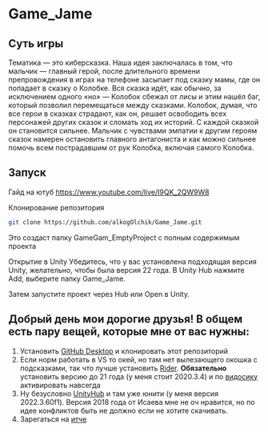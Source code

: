 # Game_Jame

## Суть игры

Тематика — это киберсказка. Наша идея заключалась в том, что мальчик — главный герой, после длительного времени препровождения в играх на телефоне засыпает под сказку мамы, где он попадает в сказку о Колобке. Вся сказка идёт, как обычно, за исключением одного «но» — Колобок сбежал от лисы и этим нашёл баг, который позволил перемещаться между сказками. Колобок, думая, что все герои в сказках страдают, как он, решает освободить всех персонажей других сказок и сломать ход их историй. С каждой сказкой он становится сильнее. Мальчик с чувствами эмпатии к другим героям сказок намерен остановить главного антагониста и как можно сильнее помочь всем пострадавшим от рук Колобка, включая самого Колобка.

##  Запуск
Гайд на ютуб https://www.youtube.com/live/I9QK_2QW9W8

Клонирование репозитория
``` bash
git clone https://github.com/alkogOlchik/Game_Jame.git
```
Это создаст папку GameGam_EmptyProject с полным содержимым проекта

Открытие в Unity Убедитесь, что у вас установлена подходящая версия Unity, желательно, чтобы была версия 22 года.
В Unity Hub нажмите Add, выберите папку Game_Jame.

Затем запустите проект через Hub или Open в Unity.

## Добрый день мои дорогие друзья! В общем есть пару вещей, которые мне от вас нужны:
1. Установить [GitHub Desktop](https://desktop.github.com/download/) и клонировать этот репозиторий
2. Если норм работать в VS то окей, но там нет вылезающего окошка с подсказками, так что лучше установить [Rider](https://www.jetbrains.com/ru-ru/rider/download/other.html). **Обязательно** установить версию до 21 года (у меня стоит 2020.3.4) и по [видосику](https://www.youtube.com/watch?v=HH3mgck--eA&ab_channel=Blek_pek) активировать навсегда
3. Ну безусловно [UnityHub](https://unity.com/download) и там уже юнити (у меня версия 2022.3.60f1). Версия 2018 года от Исаева мне не оч нравится, но по идее конфликтов быть не должно если не хотите скачивать.
4. Зарегаться на [итче](https://itch.io/)
